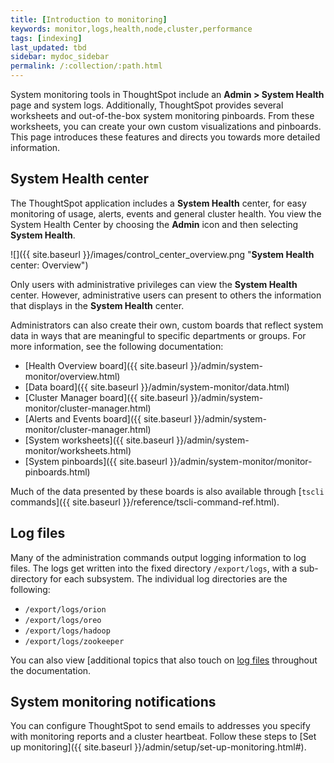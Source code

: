 ```yaml
---
title: [Introduction to monitoring]
keywords: monitor,logs,health,node,cluster,performance
tags: [indexing]
last_updated: tbd
sidebar: mydoc_sidebar
permalink: /:collection/:path.html
---
```

System monitoring tools in ThoughtSpot include an **Admin > System Health** page and system logs. Additionally, ThoughtSpot provides several worksheets and
out-of-the-box system monitoring pinboards. From these worksheets, you can
create your own custom visualizations and pinboards.  This page introduces these features and directs you towards more detailed information.

## System Health center

The ThoughtSpot application includes a **System Health** center, for easy monitoring
of usage, alerts, events and general cluster health. You view the System Health
Center by choosing the **Admin** icon and then selecting **System Health**.

![]({{ site.baseurl }}/images/control_center_overview.png "**System Health** center: Overview")

Only users with administrative privileges can view the **System Health** center.
However, administrative users can present to others the information that
displays in the **System Health** center.

Administrators can also create their own, custom boards that reflect system data
in ways that are meaningful to specific departments or groups. For more
information, see the following documentation:

* [Health Overview board]({{ site.baseurl }}/admin/system-monitor/overview.html)
* [Data board]({{ site.baseurl }}/admin/system-monitor/data.html)
* [Cluster Manager board]({{ site.baseurl }}/admin/system-monitor/cluster-manager.html)
* [Alerts and Events board]({{ site.baseurl }}/admin/system-monitor/cluster-manager.html)
* [System worksheets]({{ site.baseurl }}/admin/system-monitor/worksheets.html)
* [System pinboards]({{ site.baseurl }}/admin/system-monitor/monitor-pinboards.html)

Much of the data presented by these boards is also available through [`tscli` commands]({{ site.baseurl }}/reference/tscli-command-ref.html).

## Log files

Many of the administration commands output logging information to log files. The
logs get written into the fixed directory `/export/logs`, with a sub-directory for
each subsystem. The individual log directories are the following:

- `/export/logs/orion`
- `/export/logs/oreo`
- `/export/logs/hadoop`
- `/export/logs/zookeeper`

You can also view [additional topics that also touch on [log files]({{site.baseurl}}/tags/tag_logs.html) throughout the documentation.

## System monitoring notifications

You can configure ThoughtSpot to send emails to addresses you specify with
monitoring reports and a cluster heartbeat. Follow these steps to [Set up monitoring]({{ site.baseurl }}/admin/setup/set-up-monitoring.html#).
